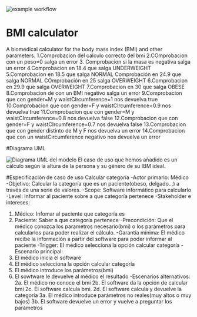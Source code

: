 ![example workflow](https://github.com/jmhorcas/bmicalc/actions/workflows/maven.yml/badge.svg)

# BMI calculator
A biomedical calculator for the body mass index (BMI) and other parameters.
1.Comprobacion del calculo correcto del bmi
2.COmprobacion con un peso=0 salga un error
3. Comprobacion si la masa es negativa salga un error
4.Comprobacion   en 18.4 que salga UNDERWEIGHT
5.Comprobacion en 18.5 que salga NORMAL
Comprobación en 24.9 que salga NORMAL
COmprobación en 25 salga OVERWEIGHT
6.Comprobacion en 29.9 que salga OVERWEIGHT
7.Comprobacion en 30 que salga OBESE
8.Comprobacion de con un BMI negativo salga un error
9.Comprobacion que con gender=M y waistCIrcumference=1 nos devuelva true
10.Comprobacion que con gender=F y waistCIrcumference=0.9 nos devuelva true
11.Comprobacion que con gender=M y waistCIrcumference=0.8 nos devuelva false
12.Comprobacion que con gender=F y waistCIrcumference=0.7 nos devuelva false
13.Comprobacion que con gender distinto de M y F nos devuelva un error
14.Comprobacion que con un waistCircumference negativo nos devuelva un error

#Diagrama UML

<image src="C:\Users\raul\Desktop\Diagrama1.png" alt="Diagrama UML del modelo">
El caso de uso que hemos añadido es un cálculo según la altura de la persona y su género de su IBM ideal.

#Especificación de caso de uso
Calcular categoría
-Actor primario: Médico
-Objetivo: Calcular la categoría que es un paciente(obeso, delgado...) a través 
de una serie de valores.
-Scope: Software informático para calcularlo
-Level: Informar al paciente sobre a que categoría pertenece
-Stakeholder e intereses:
1. Médico: Infomar al paciente que categoría es
2. Paciente: Saber a que categoría pertenece
-Precondición: Que el médico conozca los parametros necesario(bmi) o los parámetros para 
calcularlos para poder realizar el cálculo.
-Garantía mínima: El médico recibe la información a partir del software para poder informar
al paciente
-Trigger: El médico selecciona la opción calcular categoría
-Escenario principal:
1. El médico inicia el software
2. El médico selecciona la opción calcular categoría
3. El médico introduce los parámetros(bmi)
4. El sowtware le devuelve al médico el resultado
-Escenarios alternativos:
2a. El médico no conoce el bmi
2b. El software da la opción de calcular bmi
2c. El software calcula bmi.
2d. El software calcula y devuelve la categoría
3a. El médico introduce parámetros no reales(muy altos o muy bajos)
3b. El software devuelve un error y vuelve a preguntar los parámetros


